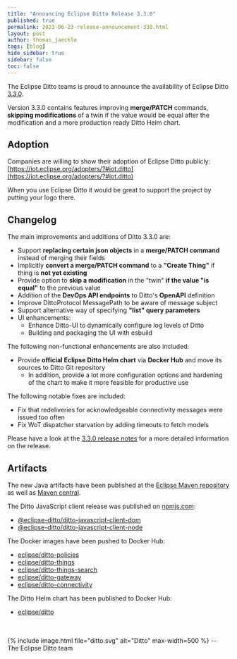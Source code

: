 ```yaml
---
title: "Announcing Eclipse Ditto Release 3.3.0"
published: true
permalink: 2023-06-23-release-announcement-330.html
layout: post
author: thomas_jaeckle
tags: [blog]
hide_sidebar: true
sidebar: false
toc: false
---
```


The Eclipse Ditto teams is proud to announce the availability of Eclipse Ditto 
[3.3.0](https://projects.eclipse.org/projects/iot.ditto/releases/3.3.0).

Version 3.3.0 contains features improving **merge/PATCH** commands, **skipping modifications** of a twin if the
value would be equal after the modification and a more production ready Ditto Helm chart.


## Adoption

Companies are willing to show their adoption of Eclipse Ditto publicly: 
[https://iot.eclipse.org/adopters/?#iot.ditto](https://iot.eclipse.org/adopters/?#iot.ditto)

When you use Eclipse Ditto it would be great to support the project by putting your logo there.  


## Changelog

The main improvements and additions of Ditto 3.3.0 are:

* Support **replacing certain json objects** in a **merge/PATCH command** instead of merging their fields
* Implicitly **convert a merge/PATCH command** to a **"Create Thing"** if thing is **not yet existing**
* Provide option to **skip a modification** in the "twin" **if the value "is equal"** to the previous value
* Addition of the **DevOps API endpoints** to Ditto's **OpenAPI** definition
* Improve DittoProtocol MessagePath to be aware of message subject
* Support alternative way of specifying **"list" query parameters**
* UI enhancements:
  * Enhance Ditto-UI to dynamically configure log levels of Ditto
  * Building and packaging the UI with esbuild

The following non-functional enhancements are also included:

* Provide **official Eclipse Ditto Helm chart** via **Docker Hub** and move its sources to Ditto Git repository
  * In addition, provide a lot more configuration options and hardening of the chart to make it more feasible
    for productive use

The following notable fixes are included:

* Fix that redeliveries for acknowledgeable connectivity messages were issued too often
* Fix WoT dispatcher starvation by adding timeouts to fetch models

Please have a look at the [3.3.0 release notes](release_notes_330.html) for a more detailed information on the release.


## Artifacts

The new Java artifacts have been published at the [Eclipse Maven repository](https://repo.eclipse.org/content/repositories/ditto/)
as well as [Maven central](https://repo1.maven.org/maven2/org/eclipse/ditto/).

The Ditto JavaScript client release was published on [npmjs.com](https://www.npmjs.com/~eclipse_ditto):
* [@eclipse-ditto/ditto-javascript-client-dom](https://www.npmjs.com/package/@eclipse-ditto/ditto-javascript-client-dom)
* [@eclipse-ditto/ditto-javascript-client-node](https://www.npmjs.com/package/@eclipse-ditto/ditto-javascript-client-node)


The Docker images have been pushed to Docker Hub:
* [eclipse/ditto-policies](https://hub.docker.com/r/eclipse/ditto-policies/)
* [eclipse/ditto-things](https://hub.docker.com/r/eclipse/ditto-things/)
* [eclipse/ditto-things-search](https://hub.docker.com/r/eclipse/ditto-things-search/)
* [eclipse/ditto-gateway](https://hub.docker.com/r/eclipse/ditto-gateway/)
* [eclipse/ditto-connectivity](https://hub.docker.com/r/eclipse/ditto-connectivity/)

The Ditto Helm chart has been published to Docker Hub:
* [eclipse/ditto](https://hub.docker.com/r/eclipse/ditto/)

<br/>
<br/>
{% include image.html file="ditto.svg" alt="Ditto" max-width=500 %}
--<br/>
The Eclipse Ditto team
